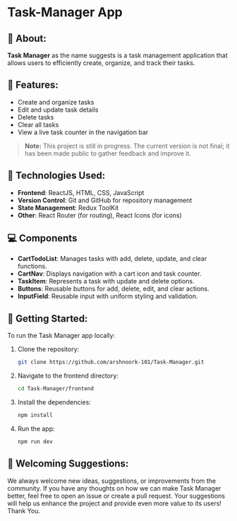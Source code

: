 # Task-Manager App

## 📙 About: 
**Task Manager** as the name suggests is a task management application that allows users to efficiently create, organize, and track their tasks. 

## 🌠 Features:

- Create and organize tasks
- Edit and update task details
- Delete tasks
- Clear all tasks
- View a live task counter in the navigation bar

> **Note:** This project is still in progress. The current version is not final; it has been made public to gather feedback and improve it.


## 🧰 Technologies Used:

- **Frontend**: ReactJS, HTML, CSS, JavaScript
- **Version Control**: Git and GitHub for repository management
- **State Management**: Redux ToolKit
- **Other**: React Router (for routing), React Icons (for icons)

## 💻 Components

- **CartTodoList**: Manages tasks with add, delete, update, and clear functions.  
- **CartNav**: Displays navigation with a cart icon and task counter.  
- **TaskItem**: Represents a task with update and delete options.  
- **Buttons**: Reusable buttons for add, delete, edit, and clear actions.  
- **InputField**: Reusable input with uniform styling and validation.  

## 🏁 Getting Started:

To run the Task Manager app locally:

1. Clone the repository:
   ```bash
   git clone https://github.com/arshnoork-101/Task-Manager.git
    ```

2. Navigate to the frontend directory:

    ```bash
    cd Task-Manager/frontend
    ```

3. Install the dependencies:
    ```bash
    npm install
    ```

4. Run the app:
    ```bash
    npm run dev
    ```

## 📃 Welcoming Suggestions:
We always welcome new ideas, suggestions, or improvements from the community. If you have any thoughts on how we can make Task Manager better, feel free to open an issue or create a pull request. Your suggestions will help us enhance the project and provide even more value to its users! Thank You.










